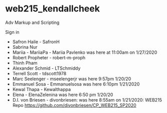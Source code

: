 # web215_kendallcheek
Adv Markup and Scripting

Sign in 

- Safron Haile - SafronH
- Sabrina Nur
- Mariia - MariiaPa - Mariia Pavlenko was here at 11:00am on 1/27/2020
- Robert Propheter - robert-m-proph
- Thinh Pham
- Alexander Schmid - LTSchmiddy
- Terrell Scott - tdscott1978
- Marc Seelenger - mseelengerjr was here 9:57pm 1/20/20
- Emmanuel Sosa - Emmanuelsosa was here 6:10pm 1/21/2020
- Kewal Thapa - Kewalthappa
- Elena - ElenaZelenina was here 6:50 pm 1/20/20
- D.I. von Briesen - divonbriesen: was here 8:55am on 1/21/2020: WEB215 Repo https://github.com/divonbriesen/CP_WEB215_SP2020 
